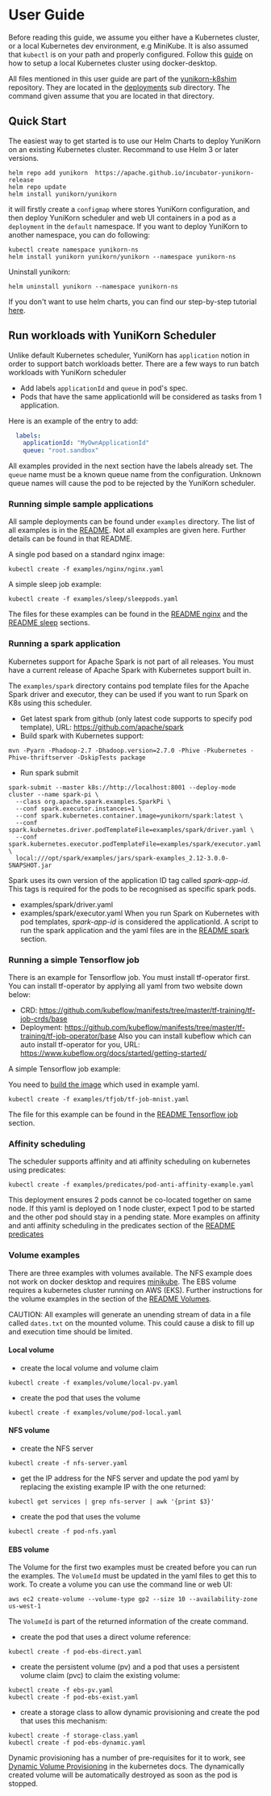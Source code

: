 <!--
 * Licensed to the Apache Software Foundation (ASF) under one
 * or more contributor license agreements.  See the NOTICE file
 * distributed with this work for additional information
 * regarding copyright ownership.  The ASF licenses this file
 * to you under the Apache License, Version 2.0 (the
 * "License"); you may not use this file except in compliance
 * with the License.  You may obtain a copy of the License at
 *
 *     http://www.apache.org/licenses/LICENSE-2.0
 *
 * Unless required by applicable law or agreed to in writing, software
 * distributed under the License is distributed on an "AS IS" BASIS,
 * WITHOUT WARRANTIES OR CONDITIONS OF ANY KIND, either express or implied.
 * See the License for the specific language governing permissions and
 * limitations under the License.
 -->

# User Guide

Before reading this guide, we assume you either have a Kubernetes cluster, or a local Kubernetes dev environment, e.g MiniKube.
It is also assumed that `kubectl` is on your path and properly configured.
Follow this [guide](setup/env-setup.md) on how to setup a local Kubernetes cluster using docker-desktop.

All files mentioned in this user guide are part of the [yunikorn-k8shim](https://github.com/apache/incubator-yunikorn-k8shim) repository.
They are located in the [deployments](https://github.com/apache/incubator-yunikorn-k8shim/tree/master/deployments/scheduler) sub directory. The command given assume that you are located in that directory.

## Quick Start

The easiest way to get started is to use our Helm Charts to deploy YuniKorn on an existing Kubernetes cluster. Recommand to use Helm 3 or later versions.

```shell script
helm repo add yunikorn  https://apache.github.io/incubator-yunikorn-release
helm repo update
helm install yunikorn/yunikorn
```

it will firstly create a `configmap` where stores YuniKorn configuration, and then deploy YuniKorn scheduler
and web UI containers in a pod as a `deployment` in the `default` namespace. If you want to deploy YuniKorn to another namespace, you can do following:

```shell script
kubectl create namespace yunikorn-ns
helm install yunikorn yunikorn/yunikorn --namespace yunikorn-ns
```

Uninstall yunikorn:
```shell script
helm uninstall yunikorn --namespace yunikorn-ns
```

If you don't want to use helm charts, you can find our step-by-step
tutorial [here](setup/deployment.md).

## Run workloads with YuniKorn Scheduler

Unlike default Kubernetes scheduler, YuniKorn has `application` notion in order to support batch workloads better.
There are a few ways to run batch workloads with YuniKorn scheduler

- Add labels `applicationId` and `queue` in pod's spec.
- Pods that have the same applicationId will be considered as tasks from 1 application.

Here is an example of the entry to add:
```yaml
  labels:
    applicationId: "MyOwnApplicationId"
    queue: "root.sandbox"
```   
All examples provided in the next section have the labels already set. The `queue` name must be a known queue name from the configuration.
Unknown queue names will cause the pod to be rejected by the YuniKorn scheduler.  

### Running simple sample applications

All sample deployments can be found under `examples` directory.
The list of all examples is in the [README](https://github.com/apache/incubator-yunikorn-k8shim/blob/master/deployments/examples).
Not all examples are given here. Further details can be found in that README.

A single pod based on a standard nginx image: 
```
kubectl create -f examples/nginx/nginx.yaml
```
A simple sleep job example:
```
kubectl create -f examples/sleep/sleeppods.yaml
```
The files for these examples can be found in the [README nginx](https://github.com/apache/incubator-yunikorn-k8shim/tree/master/deployments/examples#nginx) and the [README sleep](https://github.com/apache/incubator-yunikorn-k8shim/tree/master/deployments/examples#sleep) sections.

### Running a spark application
Kubernetes support for Apache Spark is not part of all releases. You must have a current release of Apache Spark with Kubernetes support built in. 

The `examples/spark` directory contains pod template files for the Apache Spark driver and executor, they can be used if you want to run Spark on K8s using this scheduler.

* Get latest spark from github (only latest code supports to specify pod template), URL: https://github.com/apache/spark
* Build spark with Kubernetes support:
```
mvn -Pyarn -Phadoop-2.7 -Dhadoop.version=2.7.0 -Phive -Pkubernetes -Phive-thriftserver -DskipTests package
```
* Run spark submit
```
spark-submit --master k8s://http://localhost:8001 --deploy-mode cluster --name spark-pi \
  --class org.apache.spark.examples.SparkPi \
  --conf spark.executor.instances=1 \
  --conf spark.kubernetes.container.image=yunikorn/spark:latest \
  --conf spark.kubernetes.driver.podTemplateFile=examples/spark/driver.yaml \
  --conf spark.kubernetes.executor.podTemplateFile=examples/spark/executor.yaml \
  local:///opt/spark/examples/jars/spark-examples_2.12-3.0.0-SNAPSHOT.jar
```

Spark uses its own version of the application ID tag called *spark-app-id*. This tags is required for the pods to be recognised as specific spark pods.  
* examples/spark/driver.yaml
* examples/spark/executor.yaml
When you run Spark on Kubernetes with pod templates, *spark-app-id* is considered the applicationId.
A script to run the spark application and the yaml files are in the [README spark](https://github.com/apache/incubator-yunikorn-k8shim/tree/master/deployments/examples#spark) section.

### Running a simple Tensorflow job 
There is an example for Tensorflow job. You must install tf-operator first. 
You can install tf-operator by applying all yaml from two website down below:
* CRD: https://github.com/kubeflow/manifests/tree/master/tf-training/tf-job-crds/base
* Deployment: https://github.com/kubeflow/manifests/tree/master/tf-training/tf-job-operator/base
Also you can install kubeflow which can auto install tf-operator for you, URL: https://www.kubeflow.org/docs/started/getting-started/

A simple Tensorflow job example:

You need to [build the image](https://github.com/kubeflow/tf-operator/tree/master/examples/v1/dist-mnist) which used in example yaml.
```
kubectl create -f examples/tfjob/tf-job-mnist.yaml
```

The file for this example can be found in the [README Tensorflow job](https://github.com/apache/incubator-yunikorn-k8shim/tree/master/deployments/examples#Tensorflow-job) section.

### Affinity scheduling
The scheduler supports affinity and ati affinity scheduling on kubernetes using predicates:
```
kubectl create -f examples/predicates/pod-anti-affinity-example.yaml
```
This deployment ensures 2 pods cannot be co-located together on same node.
If this yaml is deployed on 1 node cluster, expect 1 pod to be started and the other pod should stay in a pending state.
More examples on affinity and anti affinity scheduling in the predicates section of the [README predicates](https://github.com/apache/incubator-yunikorn-k8shim/tree/master/deployments/examples#predicates)

### Volume examples
There are three examples with volumes available. The NFS example does not work on docker desktop and requires [minikube](https://kubernetes.io/docs/tasks/tools/install-minikube/). 
The EBS volume requires a kubernetes cluster running on AWS (EKS).
Further instructions for the volume examples in the section of the [README Volumes](https://github.com/apache/incubator-yunikorn-k8shim/tree/master/deployments/examples#volumes).

CAUTION: All examples will generate an unending stream of data in a file called `dates.txt` on the mounted volume. This could cause a disk to fill up and execution time should be limited. 

#### Local volume
* create the local volume and volume claim
```
kubectl create -f examples/volume/local-pv.yaml
```
* create the pod that uses the volume
```
kubectl create -f examples/volume/pod-local.yaml
```

#### NFS volume
* create the NFS server
```
kubectl create -f nfs-server.yaml
```
* get the IP address for the NFS server and update the pod yaml by replacing the existing example IP with the one returned:
```
kubectl get services | grep nfs-server | awk '{print $3}'
```
* create the pod that uses the volume
```
kubectl create -f pod-nfs.yaml
```

#### EBS volume
The Volume for the first two examples must be created before you can run the examples. The `VolumeId` must be updated in the yaml files to get this to work.
To create a volume you can use the command line or web UI:
```
aws ec2 create-volume --volume-type gp2 --size 10 --availability-zone us-west-1
```
The `VolumeId` is part of the returned information of the create command.

* create the pod that uses a direct volume reference:
```
kubectl create -f pod-ebs-direct.yaml
```
* create the persistent volume (pv) and a pod that uses a persistent volume claim (pvc) to claim the existing volume:
```
kubectl create -f ebs-pv.yaml
kubectl create -f pod-ebs-exist.yaml
```
* create a storage class to allow dynamic provisioning and create the pod that uses this mechanism:
```
kubectl create -f storage-class.yaml
kubectl create -f pod-ebs-dynamic.yaml
```
Dynamic provisioning has a number of pre-requisites for it to work, see [Dynamic Volume Provisioning](https://kubernetes.io/docs/concepts/storage/dynamic-provisioning/) in the kubernetes docs. 
The dynamically created volume will be automatically destroyed as soon as the pod is stopped.

